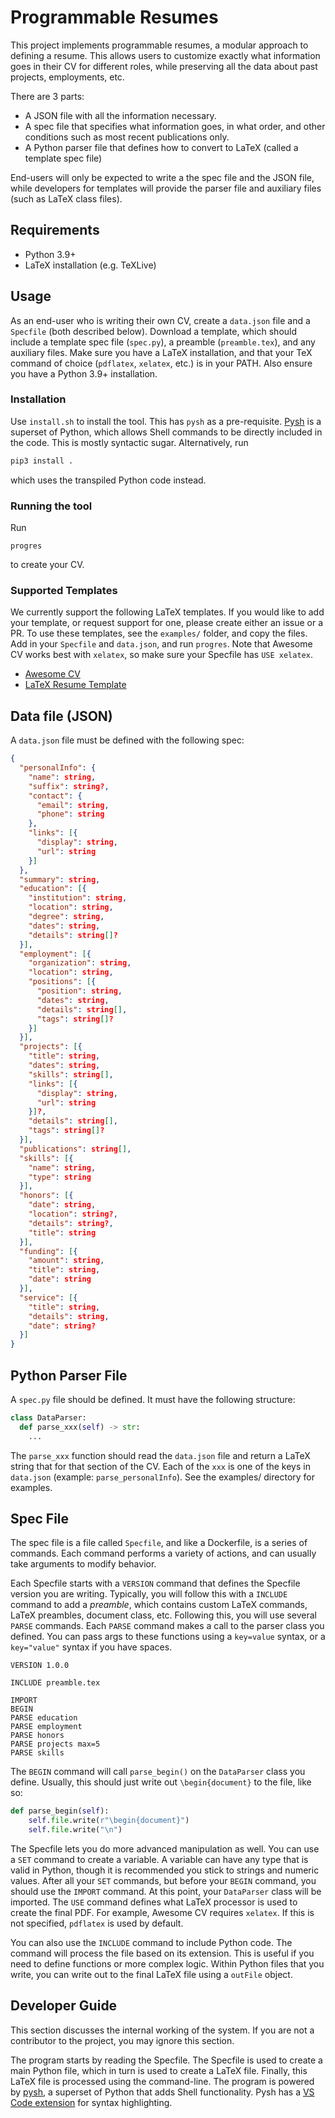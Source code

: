 # Programmable Resumes

This project implements programmable resumes, a modular approach to defining a resume. This allows users to customize exactly what information goes in their CV for different roles, while preserving all the data about past projects, employments, etc.

There are 3 parts:

- A JSON file with all the information necessary.
- A spec file that specifies what information goes, in what order, and other conditions such as most recent publications only.
- A Python parser file that defines how to convert to LaTeX (called a template spec file)

End-users will only be expected to write a the spec file and the JSON file, while developers for templates will provide the parser file and auxiliary files (such as LaTeX class files).

## Requirements

- Python 3.9+
- LaTeX installation (e.g. TeXLive)

## Usage

As an end-user who is writing their own CV, create a `data.json` file and a `Specfile` (both described below). Download a template, which should include a template spec file (`spec.py`), a preamble (`preamble.tex`), and any auxiliary files. Make sure you have a LaTeX installation, and that your TeX command of choice (`pdflatex`, `xelatex`, etc.) is in your PATH. Also ensure you have a Python 3.9+ installation. 

### Installation

Use `install.sh` to install the tool. This has `pysh` as a pre-requisite. [Pysh](https://github.com/yrahul3910/pysh) is a superset of Python, which allows Shell commands to be directly included in the code. This is mostly syntactic sugar. Alternatively, run

```sh
pip3 install .
```

which uses the transpiled Python code instead.

### Running the tool

Run

```
progres
```

to create your CV.

### Supported Templates

We currently support the following LaTeX templates. If you would like to add your template, or request support for one, please create either an issue or a PR. To use these templates, see the `examples/` folder, and copy the files. Add in your `Specfile` and `data.json`, and run `progres`. Note that Awesome CV works best with `xelatex`, so make sure your Specfile has `USE xelatex`.

- [Awesome CV](https://github.com/posquit0/Awesome-CV/)
- [LaTeX Resume Template](https://github.com/rajnikant7008/Latex-Resume-Template)

## Data file (JSON)

A `data.json` file must be defined with the following spec:

```json
{
  "personalInfo": {
    "name": string,
    "suffix": string?,
    "contact": {
      "email": string,
      "phone": string
    },
    "links": [{
      "display": string,
      "url": string
    }]
  },
  "summary": string,
  "education": [{
    "institution": string,
    "location": string,
    "degree": string,
    "dates": string,
    "details": string[]?
  }],
  "employment": [{
    "organization": string,
    "location": string,
    "positions": [{
      "position": string,
      "dates": string,
      "details": string[],
      "tags": string[]?
    }]
  }],
  "projects": [{
    "title": string,
    "dates": string,
    "skills": string[],
    "links": [{
      "display": string,
      "url": string
    }]?,
    "details": string[],
    "tags": string[]?
  }],
  "publications": string[],
  "skills": [{
    "name": string,
    "type": string
  }],
  "honors": [{
    "date": string,
    "location": string?,
    "details": string?,
    "title": string
  }],
  "funding": [{
    "amount": string,
    "title": string,
    "date": string
  }],
  "service": [{
    "title": string,
    "details": string,
    "date": string?
  }]
}
```

## Python Parser File

A `spec.py` file should be defined. It must have the following structure:

```python
class DataParser:
  def parse_xxx(self) -> str:
    ...
```

The `parse_xxx` function should read the `data.json` file and return a LaTeX string that for that section of the CV. Each of the `xxx` is one of the keys in `data.json` (example: `parse_personalInfo`). See the examples/ directory for examples.

## Spec File

The spec file is a file called `Specfile`, and like a Dockerfile, is a series of commands. Each command performs a variety of actions, and can usually take arguments to modify behavior. 

Each Specfile starts with a `VERSION` command that defines the Specfile version you are writing. Typically, you will follow this with a `INCLUDE` command to add a *preamble*, which contains custom LaTeX commands, LaTeX preambles, document class, etc. Following this, you will use several `PARSE` commands. Each `PARSE` command makes a call to the parser class you defined. You can pass args to these functions using a `key=value` syntax, or a `key="value"` syntax if you have spaces.

```
VERSION 1.0.0

INCLUDE preamble.tex

IMPORT
BEGIN
PARSE education
PARSE employment
PARSE honors
PARSE projects max=5
PARSE skills
```

The `BEGIN` command will call `parse_begin()` on the `DataParser` class you define. Usually, this should just write out `\begin{document}` to the file, like so:

```py
def parse_begin(self):
    self.file.write(r"\begin{document}")
    self.file.write("\n")
```

The Specfile lets you do more advanced manipulation as well. You can use a `SET` command to create a variable. A variable can have any type that is valid in Python, though it is recommended you stick to strings and numeric values. After all your `SET` commands, but before your `BEGIN` command, you should use the `IMPORT` command. At this point, your `DataParser` class will be imported. The `USE` command defines what LaTeX processor is used to create the final PDF. For example, Awesome CV requires `xelatex`. If this is not specified, `pdflatex` is used by default.

You can also use the `INCLUDE` command to include Python code. The command will process the file based on its extension. This is useful if you need to define functions or more complex logic. Within Python files that you write, you can write out to the final LaTeX file using a `outFile` object.

## Developer Guide

This section discusses the internal working of the system. If you are not a contributor to the project, you may ignore this section.

The program starts by reading the Specfile. The Specfile is used to create a main Python file, which in turn is used to create a LaTeX file. Finally, this LaTeX file is processed using the command-line. The program is powered by [pysh](https://github.com/yrahul3910/pysh), a superset of Python that adds Shell functionality. Pysh has a [VS Code extension](https://marketplace.visualstudio.com/items?itemName=RahulYedida.pysh-highlighting) for syntax highlighting.